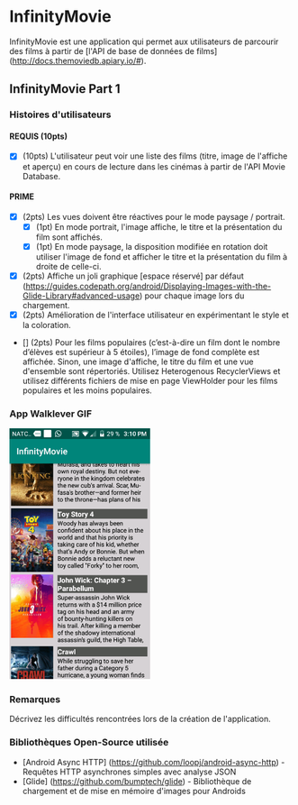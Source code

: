 # InfinityMovie
InfinityMovie est une application qui permet aux utilisateurs de parcourir des films à partir de [l'API de base de données de films] (http://docs.themoviedb.apiary.io/#).



## InfinityMovie Part 1

### Histoires d'utilisateurs

#### REQUIS (10pts)
- [x] (10pts) L'utilisateur peut voir une liste des films (titre, image de l'affiche et aperçu) en cours de lecture dans les cinémas à partir de l'API Movie Database.

#### PRIME
- [x] (2pts) Les vues doivent être réactives pour le mode paysage / portrait.
   - [x] (1pt) En mode portrait, l'image affiche, le titre et la présentation du film sont affichés.
   - [x] (1pt) En mode paysage, la disposition modifiée en rotation doit utiliser l'image de fond et afficher le titre et la présentation du film à droite de celle-ci.

- [x] (2pts) Affiche un joli graphique [espace réservé] par défaut (https://guides.codepath.org/android/Displaying-Images-with-the-Glide-Library#advanced-usage) pour chaque image lors du chargement.
- [x] (2pts) Amélioration de l'interface utilisateur en expérimentant le style et la coloration.
- [] (2pts) Pour les films populaires (c’est-à-dire un film dont le nombre d’élèves est supérieur à 5 étoiles), l’image de fond complète est affichée. Sinon, une image d'affiche, le titre du film et une vue d'ensemble sont répertoriés. Utilisez Heterogenous RecyclerViews et utilisez différents fichiers de mise en page ViewHolder pour les films populaires et les moins populaires.

### App Walklever GIF 
<img src = "https://github.com/GillesRitchmond/InfinityMovie/blob/master/gif_movies.gif" width = 250> <br>
### Remarques
Décrivez les difficultés rencontrées lors de la création de l'application.

### Bibliothèques Open-Source utilisée

- [Android Async HTTP] (https://github.com/loopj/android-async-http) - Requêtes HTTP asynchrones simples avec analyse JSON
- [Glide] (https://github.com/bumptech/glide) - Bibliothèque de chargement et de mise en mémoire d'images pour Androids
